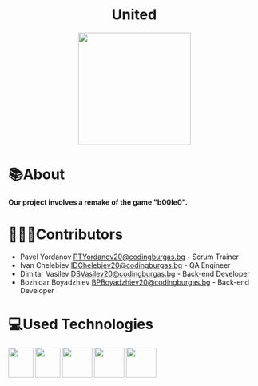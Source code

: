 <h1 align = "center">United</h1>
<p align="center"><img height="225" width="225" alt="" src="https://us.123rf.com/450wm/nsit0108/nsit01081901/nsit0108190101225/114748803-brotherly-handshake-icon-simple-illustration-of-brotherly-handshake-vector-icon-for-web-design-isola.jpg?ver=6"></p>

# 📚About

**Our project involves a remake of the game "b00le0".**


# 🧑‍🤝‍🧑Contributors
* Pavel Yordanov <PTYordanov20@codingburgas.bg> - Scrum Trainer
* Ivan Chelebiev <IDChelebiev20@codingburgas.bg> - QA Engineer
* Dimitar Vasilev <DSVasilev20@codingburgas.bg> - Back-end Developer
* Bozhidar Boyadzhiev <BPBoyadzhiev20@codingburgas.bg> - Back-end Developer

# 💻Used Technologies
<img height="60" width="50" alt="" src="https://upload.wikimedia.org/wikipedia/commons/thumb/1/18/ISO_C%2B%2B_Logo.svg/1200px-ISO_C%2B%2B_Logo.svg.png"> <img height="60" width="50" alt="" src="https://upload.wikimedia.org/wikipedia/commons/thumb/5/59/Visual_Studio_Icon_2019.svg/1200px-Visual_Studio_Icon_2019.svg.png"> <img height="60" width="60" alt="" src="https://upload.wikimedia.org/wikipedia/commons/thumb/3/34/Microsoft_Office_Excel_%282019%E2%80%93present%29.svg/1200px-Microsoft_Office_Excel_%282019%E2%80%93present%29.svg.png"> <img height="60" width="60" alt="" src="https://upload.wikimedia.org/wikipedia/commons/thumb/f/fd/Microsoft_Office_Word_%282019%E2%80%93present%29.svg/1200px-Microsoft_Office_Word_%282019%E2%80%93present%29.svg.png"> <img height="60" width="60" alt="" src="https://upload.wikimedia.org/wikipedia/commons/3/3b/Microsoft_PowerPoint_Logo.png"> 
